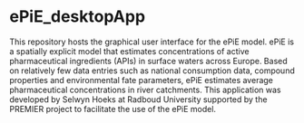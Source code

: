 # ePiE_desktopApp
This repository hosts the graphical user interface for the ePiE model. ePiE is a spatially explicit model that estimates concentrations of active pharmaceutical ingredients (APIs) in surface waters across Europe. Based on relatively few data entries such as national consumption data, compound properties and environmental fate parameters, ePiE estimates average pharmaceutical concentrations in river catchments. This application was developed by Selwyn Hoeks at Radboud University supported by the PREMIER project to facilitate the use of the ePiE model.
